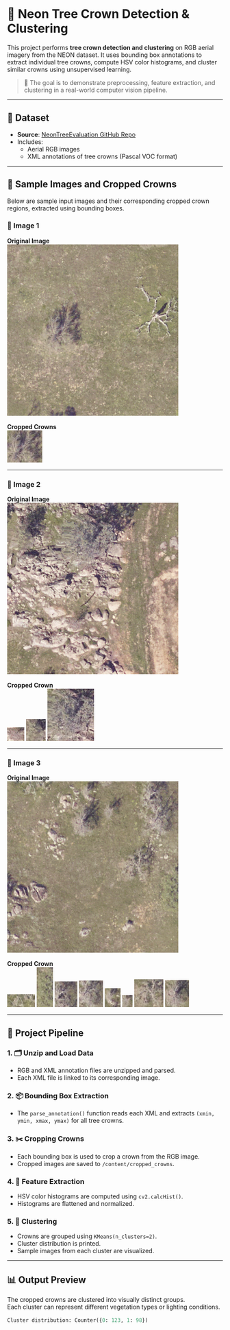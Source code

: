# 🌲 Neon Tree Crown Detection & Clustering

This project performs **tree crown detection and clustering** on RGB aerial imagery from the NEON dataset. It uses bounding box annotations to extract individual tree crowns, compute HSV color histograms, and cluster similar crowns using unsupervised learning.

> 🎯 The goal is to demonstrate preprocessing, feature extraction, and clustering in a real-world computer vision pipeline.

---

## 📂 Dataset

- **Source**: [NeonTreeEvaluation GitHub Repo](https://github.com/weecology/NeonTreeEvaluation)
- Includes:
  - Aerial RGB images
  - XML annotations of tree crowns (Pascal VOC format)

---

## 📸 Sample Images and Cropped Crowns

Below are sample input images and their corresponding cropped crown regions, extracted using bounding boxes.

### 🔹 Image 1

**Original Image**  
![Image 1](samples/first_image/2018_SJER_3_252000_4106000_image_234.tif)

**Cropped Crowns**  
![Crown 1-1](samples/first_image/2018_SJER_3_252000_4106000_image_234_crown_0.jpg)  

---

### 🔹 Image 2

**Original Image**  
![Image 2](samples/second_image/2018_SJER_3_252000_4106000_image_326.tif)

**Cropped Crown**  
![Crown 2-1](samples/second_image/2018_SJER_3_252000_4106000_image_326_crown_0.jpg)
![Crown 2-2](samples/second_image/2018_SJER_3_252000_4106000_image_326_crown_1.jpg)
![Crown 2-3](samples/second_image/2018_SJER_3_252000_4106000_image_326_crown_2.jpg)

---

### 🔹 Image 3

**Original Image**  
![Image 3](samples/third_image/2018_SJER_3_252000_4104000_image_628.tif)

**Cropped Crown**  
![Crown 3-1](samples/third_image/2018_SJER_3_252000_4104000_image_628_crown_0.jpg)
![Crown 3-2](samples/third_image/2018_SJER_3_252000_4104000_image_628_crown_1.jpg)
![Crown 3-3](samples/third_image/2018_SJER_3_252000_4104000_image_628_crown_2.jpg)
![Crown 3-4](samples/third_image/2018_SJER_3_252000_4104000_image_628_crown_3.jpg)
![Crown 3-5](samples/third_image/2018_SJER_3_252000_4104000_image_628_crown_4.jpg)
![Crown 3-6](samples/third_image/2018_SJER_3_252000_4104000_image_628_crown_5.jpg)
![Crown 3-7](samples/third_image/2018_SJER_3_252000_4104000_image_628_crown_6.jpg)
![Crown 3-8](samples/third_image/2018_SJER_3_252000_4104000_image_628_crown_7.jpg)

---

## 🧠 Project Pipeline

### 1. 🗂️ Unzip and Load Data
- RGB and XML annotation files are unzipped and parsed.
- Each XML file is linked to its corresponding image.

### 2. 📦 Bounding Box Extraction
- The `parse_annotation()` function reads each XML and extracts `(xmin, ymin, xmax, ymax)` for all tree crowns.

### 3. ✂️ Cropping Crowns
- Each bounding box is used to crop a crown from the RGB image.
- Cropped images are saved to `/content/cropped_crowns`.

### 4. 🌈 Feature Extraction
- HSV color histograms are computed using `cv2.calcHist()`.
- Histograms are flattened and normalized.

### 5. 🤖 Clustering
- Crowns are grouped using `KMeans(n_clusters=2)`.
- Cluster distribution is printed.
- Sample images from each cluster are visualized.

---

## 📊 Output Preview

The cropped crowns are clustered into visually distinct groups.  
Each cluster can represent different vegetation types or lighting conditions.

```python
Cluster distribution: Counter({0: 123, 1: 98})
